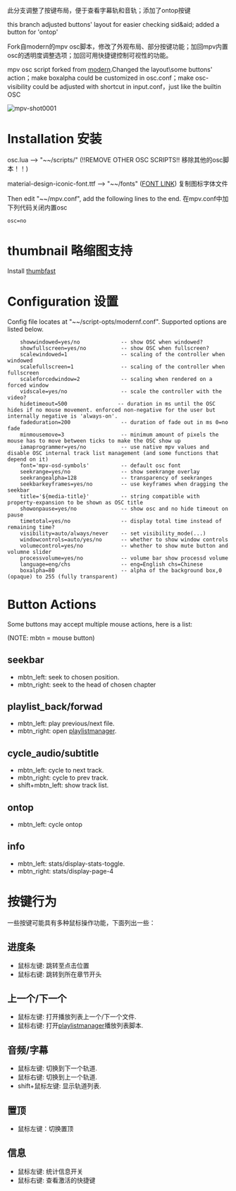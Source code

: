 此分支调整了按键布局，便于查看字幕轨和音轨；添加了ontop按键

this branch adjusted buttons' layout for easier checking sid&aid; added a button for 'ontop'


Fork自modern的mpv osc脚本，修改了外观布局、部分按键功能；加回mpv内置osc的透明度调整选项；加回可用快捷键控制可视性的功能。

mpv osc script forked from [modern](https://github.com/maoiscat/mpv-osc-modern).Changed the layout\some buttons' action；make boxalpha could be customized in osc.conf；make osc-visibility could be adjusted with shortcut in input.conf，just like the builtin OSC

![mpv-shot0001](https://user-images.githubusercontent.com/84557113/217278486-93970905-2685-4a82-9cf6-031ed41e710b.jpg)



# Installation 安装

osc.lua --> "\~\~/scripts/" (!!REMOVE OTHER OSC SCRIPTS!! 移除其他的osc脚本！！)

material-design-iconic-font.ttf --> "\~\~/fonts" ([FONT LINK](https://zavoloklom.github.io/material-design-iconic-font/)) 复制图标字体文件

Then edit "\~\~/mpv.conf", add the following lines to the end. 在mpv.conf中加下列代码关闭内置osc

```
osc=no

```

# thumbnail 略缩图支持
Install [thumbfast](https://github.com/po5/thumbfast)

# Configuration 设置

Config file locates at "\~\~/script-opts/modernf.conf". Supported options are listed below.

```
    showwindowed=yes/no             -- show OSC when windowed?
    showfullscreen=yes/no           -- show OSC when fullscreen?
    scalewindowed=1                 -- scaling of the controller when windowed
    scalefullscreen=1               -- scaling of the controller when fullscreen
    scaleforcedwindow=2             -- scaling when rendered on a forced window
    vidscale=yes/no                 -- scale the controller with the video?
    hidetimeout=500                -- duration in ms until the OSC hides if no mouse movement. enforced non-negative for the user but internally negative is 'always-on'.
    fadeduration=200                -- duration of fade out in ms 0=no fade
    minmousemove=3                  -- minimum amount of pixels the mouse has to move between ticks to make the OSC show up
    iamaprogrammer=yes/no           -- use native mpv values and disable OSC internal track list management (and some functions that depend on it)
    font='mpv-osd-symbols'          -- default osc font
    seekrange=yes/no                -- show seekrange overlay
    seekrangealpha=128              -- transparency of seekranges
    seekbarkeyframes=yes/no         -- use keyframes when dragging the seekbar
    title='${media-title}'          -- string compatible with property-expansion to be shown as OSC title
    showonpause=yes/no              -- show osc and no hide timeout on pause
    timetotal=yes/no                -- display total time instead of remaining time?
    visibility=auto/always/never    -- set visibility_mode(...)
    windowcontrols=auto/yes/no      -- whether to show window controls
    volumecontrol=yes/no            -- whether to show mute button and volumne slider
    processvolume=yes/no            -- volume bar show processd volume
    language=eng/chs                -- eng=English chs=Chinese
    boxalpha=80                     -- alpha of the background box,0 (opaque) to 255 (fully transparent)
```

# Button Actions

Some buttons may accept multiple mouse actions, here is a list:

(NOTE: mbtn = mouse button)

## seekbar
* mbtn_left: seek to chosen position.
* mbtn_right: seek to the head of chosen chapter
## playlist_back/forwad
* mbtn_left: play previous/next file.
* mbtn_right: open [playlistmanager](https://github.com/jonniek/mpv-playlistmanager).
## cycle_audio/subtitle
* mbtn_left: cycle to next track.
* mbtn_right: cycle to prev track.
* shift+mbtn_left: show track list.
## ontop
* mbtn_left: cycle ontop
## info
* mbtn_left: stats/display-stats-toggle.
* mbtn_right: stats/display-page-4

# 按键行为

一些按键可能具有多种鼠标操作功能，下面列出一些：

## 进度条
* 鼠标左键: 跳转至点击位置
* 鼠标右键: 跳转到所在章节开头
## 上一个/下一个
* 鼠标左键: 打开播放列表上一个/下一个文件.
* 鼠标右键: 打开[playlistmanager](https://github.com/jonniek/mpv-playlistmanager)播放列表脚本.
## 音频/字幕
* 鼠标左键: 切换到下一个轨道.
* 鼠标右键: 切换到上一个轨道.
* shift+鼠标左键: 显示轨道列表.
## 置顶
* 鼠标左键：切换置顶
## 信息
* 鼠标左键: 统计信息开关
* 鼠标右键: 查看激活的快捷键

